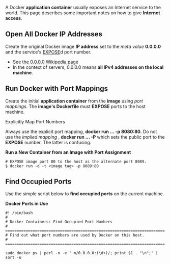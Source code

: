 A Docker **application container** usually exposes an Internet service to the
world. This page describes some important notes on how to give **Internet
access**.

## Open All Docker IP Addresses

Create the original Docker image **IP address** set to the _meta value_
**0.0.0.0** and the service's
[EXPOSE](https://docs.docker.com/engine/reference/builder/#/expose)d port
number.

  * See [the 0.0.0.0 Wikipedia page](https://en.wikipedia.org/wiki/0.0.0.0)
  * In the context of servers, 0.0.0.0 means **all IPv4 addresses on the local machine**.

## Run Docker with Port Mappings

Create the initial **application container** from the **image** using _port
mappings_. The **image's Dockerfile** must **EXPOSE** ports to the host
machine.

Explicitly Map Port Numbers

Always use the explicit port mapping, **docker run ... -p 8080:80.** Do not
use the _implied mapping_ , **docker run ... -P** which sets the public port
to the **EXPOSE** number. The latter is confusing.

 **Run a New Container from an Image with Port Assignment**

    
    
    # EXPOSE image port 80 to the host as the alternate port 8089.
    $ docker run -d -t <image tag> -p 8089:80

## Find Occupied Ports

Use the simple script below to **find occupied ports** on the current machine.

 **Docker Ports in Use**

    
    
    #! /bin/bash
    #
    # Docker Containers: Find Occupied Port Numbers
    # ======================================================================
    # Find out what port numbers are used by Docker on this host.
    # ======================================================================
    
    sudo docker ps | perl -n -e ' m/0.0.0.0:(\d+)/; print $1 . "\n";' | sort -u

